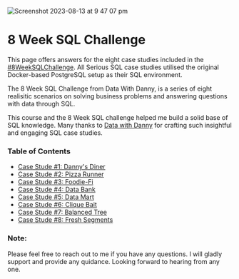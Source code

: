 ![Screenshot 2023-08-13 at 9 47 07 pm](https://github.com/jef-fortunahamid/8_Week_SQL_Challenge/assets/125134025/b5557fe0-4d98-4c6c-b0e1-c0a515cca883)

# 8 Week SQL Challenge

This page offers answers for the eight case studies included in the [#8WeekSQLChallenge](https://8weeksqlchallenge.com/). All Serious SQL case studies utilised the original Docker-based PostgreSQL setup as their SQL environment.

The 8 Week SQL Challenge from Data With Danny, is a series of eight realisitic scenarios on solving business problems and answering questions with data through SQL.

This course and the 8 Week SQL challenge helped me build a solid base of SQL knowledge. Many thanks to [Data with Danny](https://www.linkedin.com/company/datawithdanny/) for crafting such insightful and engaging SQL case studies.

### Table of Contents

- [Case Stude #1: Danny's Diner](https://github.com/jef-fortunahamid/CaseStudy1_DannysDiner/blob/main/README.md)
- [Case Stude #2: Pizza Runner](https://github.com/jef-fortunahamid/CaseStudy2_PizzaRunner/blob/main/README.md)
- [Case Stude #3: Foodie-Fi](https://github.com/jef-fortunahamid/CaseStudy3_FoodieFi/blob/main/README.md)
- [Case Stude #4: Data Bank](https://github.com/jef-fortunahamid/CaseStudy4_DataBank)
- [Case Stude #5: Data Mart](https://github.com/jef-fortunahamid/CaseStudy5_DataMart/blob/main/README.md)
- [Case Stude #6: Clique Bait](https://github.com/jef-fortunahamid/CaseStudy6_CliqueBait/blob/main/README.md)
- [Case Stude #7: Balanced Tree](https://github.com/jef-fortunahamid/CaseStudy7_BalancedTree/blob/main/README.md)
- [Case Stude #8: Fresh Segments](https://github.com/jef-fortunahamid/CaseStudy8_FreshSegments/blob/main/README.md)

### Note:
Please feel free to reach out to me if you have any questions. I will gladly support and provide any quidance. Looking forward to hearing from any one.
